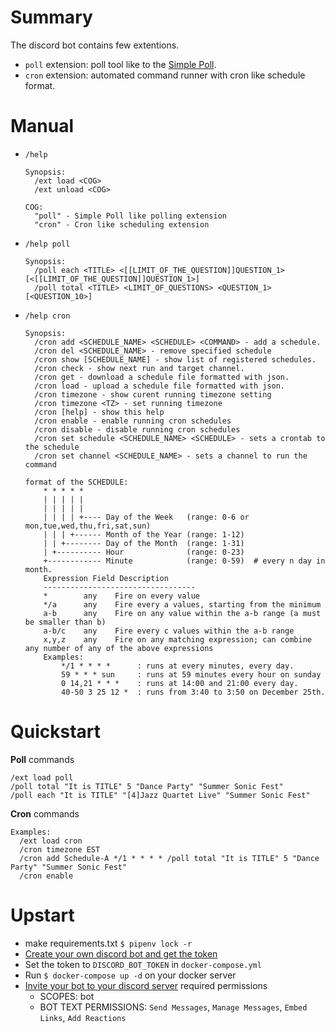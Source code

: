 # Summary

The discord bot contains few extentions.
* `poll` extension: poll tool like to the [Simple Poll](https://discord.bots.gg/bots/324631108731928587).
* `cron` extension: automated command runner with cron like schedule format.


# Manual

* `/help`
  ```
  Synopsis:
    /ext load <COG>
    /ext unload <COG>

  COG:
    "poll" - Simple Poll like polling extension
    "cron" - Cron like scheduling extension
  ```
* `/help poll`
  ```
  Synopsis:
    /poll each <TITLE> <[[LIMIT_OF_THE_QUESTION]]QUESTION_1> [<[[LIMIT_OF_THE_QUESTION]]QUESTION_1>]
    /poll total <TITLE> <LIMIT_OF_QUESTIONS> <QUESTION_1> [<QUESTION_10>]
  ```
* `/help cron`
  ```
  Synopsis:
    /cron add <SCHEDULE_NAME> <SCHEDULE> <COMMAND> - add a schedule.
    /cron del <SCHEDULE_NAME> - remove specified schedule
    /cron show [SCHEDULE_NAME] - show list of registered schedules.
    /cron check - show next run and target channel.
    /cron get - download a schedule file formatted with json.
    /cron load - upload a schedule file formatted with json.
    /cron timezone - show curent running timezone setting
    /cron timezone <TZ> - set running timezone
    /cron [help] - show this help
    /cron enable - enable running cron schedules
    /cron disable - disable running cron schedules
    /cron set schedule <SCHEDULE_NAME> <SCHEDULE> - sets a crontab to the schedule
    /cron set channel <SCHEDULE_NAME> - sets a channel to run the command

  format of the SCHEDULE:
      * * * * *
      | | | | |
      | | | | |
      | | | | +---- Day of the Week   (range: 0-6 or mon,tue,wed,thu,fri,sat,sun)
      | | | +------ Month of the Year (range: 1-12)
      | | +-------- Day of the Month  (range: 1-31)
      | +---------- Hour              (range: 0-23)
      +------------ Minute            (range: 0-59)  # every n day in month.
      Expression Field Description
      ----------------------------------
      *        any    Fire on every value
      */a      any    Fire every a values, starting from the minimum
      a-b      any    Fire on any value within the a-b range (a must be smaller than b)
      a-b/c    any    Fire every c values within the a-b range
      x,y,z    any    Fire on any matching expression; can combine any number of any of the above expressions
      Examples:
          */1 * * * *      : runs at every minutes, every day.
          59 * * * sun     : runs at 59 minutes every hour on sunday
          0 14,21 * * *    : runs at 14:00 and 21:00 every day.
          40-50 3 25 12 *  : runs from 3:40 to 3:50 on December 25th.
  ```

# Quickstart

**Poll** commands

```
/ext load poll
/poll total "It is TITLE" 5 "Dance Party" "Summer Sonic Fest"
/poll each "It is TITLE" "[4]Jazz Quartet Live" "Summer Sonic Fest"
```

**Cron** commands

```
Examples:
  /ext load cron
  /cron timezone EST
  /cron add Schedule-A */1 * * * * /poll total "It is TITLE" 5 "Dance Party" "Summer Sonic Fest"
  /cron enable
```

# Upstart

* make requirements.txt `$ pipenv lock -r`
* [Create your own discord bot and get the token](https://qiita.com/PinappleHunter/items/af4ccdbb04727437477f#bot%E7%94%A8%E3%81%AE%E3%83%88%E3%83%BC%E3%82%AF%E3%83%B3%E3%82%92%E6%89%8B%E3%81%AB%E5%85%A5%E3%82%8C%E3%82%8B)
* Set the token to `DISCORD_BOT_TOKEN` in `docker-compose.yml`
* Run `$ docker-compose up -d` on your docker server
* [Invite your bot to your discord server](https://discordpy.readthedocs.io/en/latest/discord.html#inviting-your-bot)
required permissions
  * SCOPES: bot
  * BOT TEXT PERMISSIONS: `Send Messages`, `Manage Messages`, `Embed Links`, `Add Reactions`
